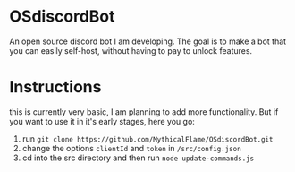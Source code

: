 # OSdiscordBot
An open source discord bot I am developing. The goal is to make a bot that you can easily self-host, without having to pay to unlock features.

# Instructions
this is currently very basic, I am planning to add more functionality. But if you want to use it in it's early stages, here you go:
1. run `git clone https://github.com/MythicalFlame/OSdiscordBot.git`
2. change the options `clientId` and `token` in `/src/config.json`
3. cd into the src directory and then run `node update-commands.js`
